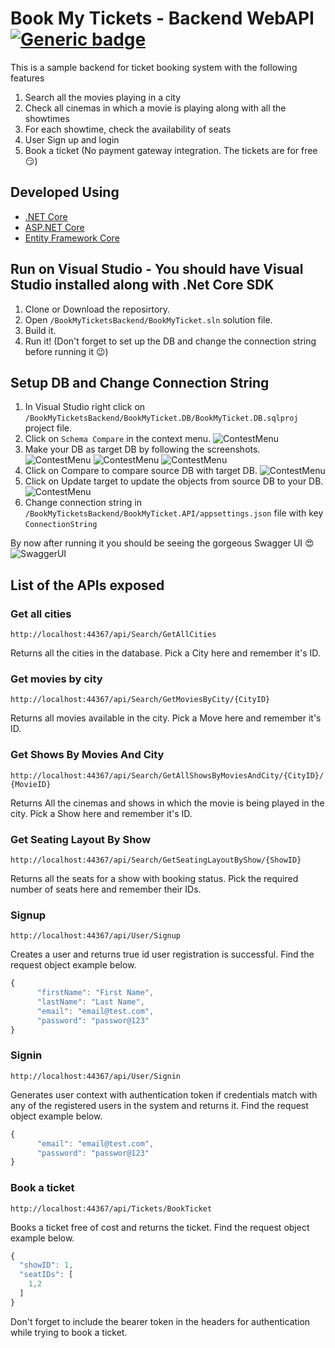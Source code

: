 # Book My Tickets - Backend WebAPI [![Generic badge](https://img.shields.io/badge/Hoasted%20On-schedulemyticket.com-%3C%3E.svg)](https://schedulemyticket.com/swagger/index.html)

This is a sample backend for ticket booking system with the following features 
  1. Search all the movies playing in a city
  2. Check all cinemas in which a movie is playing along with all the showtimes
  3. For each showtime, check the availability of seats
  4. User Sign up and login
  5. Book a ticket (No payment gateway integration. The tickets are for free 😏)

## Developed Using 
- [.NET Core](https://www.microsoft.com/net/core/platform)
- [ASP.NET Core](https://docs.microsoft.com/en-us/aspnet/core/)
- [Entity Framework Core](https://docs.microsoft.com/en-us/ef/core/)

## Run on Visual Studio - You should have Visual Studio installed along with .Net Core SDK
  1. Clone or Download the reposirtory.
  2. Open ```/BookMyTicketsBackend/BookMyTicket.sln``` solution file.
  3. Build it.
  4. Run it! (Don't forget to set up the DB and change the connection string before running it 😉)
  
## Setup DB and Change Connection String
  1. In Visual Studio right click on ```/BookMyTicketsBackend/BookMyTicket.DB/BookMyTicket.DB.sqlproj``` project file.
  2. Click on ```Schema Compare``` in the context menu. 
    ![ContestMenu](Gallery/DB_project_context_menu.png)
  3. Make your DB as target DB by following the screenshots.
    ![ContestMenu](Gallery/DB_project_select_target.png)
    ![ContestMenu](Gallery/DB_project_select_target_2.png)
    ![ContestMenu](Gallery/DB_project_select_target_3.png)
  4. Click on Compare to compare source DB with target DB.
    ![ContestMenu](Gallery/DB_project_compare_DB.png)
  5. Click on Update target to update the objects from source DB to your DB.
    ![ContestMenu](Gallery/DB_project_update_target_DB.png)
  6. Change connection string in ```/BookMyTicketsBackend/BookMyTicket.API/appsettings.json``` file with key ```ConnectionString```
  
  
  By now after running it you should be seeing the gorgeous Swagger UI 😍
  ![SwaggerUI](./Gallery/Swagger_UI.png)

## List of the APIs exposed

### Get all cities

  ``` http://localhost:44367/api/Search/GetAllCities ```
  
  Returns all the cities in the database. Pick a City here and remember it's ID.

### Get movies by city
  ``` http://localhost:44367/api/Search/GetMoviesByCity/{CityID} ```
  
  Returns all movies available in the city. Pick a Move here and remember it's ID.
  
### Get Shows By Movies And City
  ``` http://localhost:44367/api/Search/GetAllShowsByMoviesAndCity/{CityID}/{MovieID} ```
  
  Returns All the cinemas and shows in which the movie is being played in the city. Pick a Show here and remember it's ID.

### Get Seating Layout By Show
  ``` http://localhost:44367/api/Search/GetSeatingLayoutByShow/{ShowID} ```
  
  Returns all the seats for a show with booking status. Pick the required number of seats here and remember their IDs.
  
### Signup
  ``` http://localhost:44367/api/User/Signup ```
  
  Creates a user and returns true id user registration is successful. Find the request object example below.
  
``` javascript
{
      "firstName": "First Name",
      "lastName": "Last Name",
      "email": "email@test.com",
      "password": "passwor@123"
}
  ```
### Signin
  ``` http://localhost:44367/api/User/Signin ```
  
  Generates user context with authentication token if credentials match with any of the registered users in the system and returns it. Find the request object example below.
  
``` javascript
{
      "email": "email@test.com",
      "password": "passwor@123"
}
  ```
### Book a ticket
  ``` http://localhost:44367/api/Tickets/BookTicket ```
  
  Books a ticket free of cost and returns the ticket. Find the request object example below.
  
``` javascript
{
  "showID": 1,
  "seatIDs": [
    1,2
  ]
}
  ```
  Don't forget to include the bearer token in the headers for authentication while trying to book a ticket.
